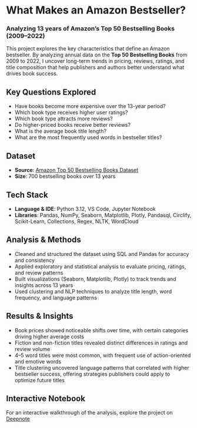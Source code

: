 # What Makes an Amazon Bestseller? #
### Analyzing 13 years of Amazon’s Top 50 Bestselling Books (2009–2022) ###
This project explores the key characteristics that define an Amazon bestseller. By analyzing annual data on the **Top 50 Bestselling Books** from 2009 to 2022, I uncover long-term trends in pricing, reviews, ratings, and title composition that help publishers and authors better understand what drives book success.

## Key Questions Explored ##
* Have books become more expensive over the 13-year period?
* Which book type receives higher user ratings?
* Which book type attracts more reviews?
* Do higher-priced books receive better reviews?
* What is the average book title length?
* What are the most frequently used words in bestseller titles?

## Dataset ##
* **Source**: [Amazon Top 50 Bestselling Books Dataset](https://www.kaggle.com/datasets/chriskachmar/amazon-top-50-bestselling-books-2009-2022)
* **Size**: 700 bestselling books over 13 years

## Tech Stack ## 
* **Language & IDE**: Python 3.12, VS Code, Jupyter Notebook
* **Libraries**: Pandas, NumPy, Seaborn, Matplotlib, Plotly, Pandasql, Circlify, Scikit-Learn, Collections, Regex, NLTK, WordCloud

## Analysis & Methods ##
* Cleaned and structured the dataset using SQL and Pandas for accuracy and consistency
* Applied exploratory and statistical analysis to evaluate pricing, ratings, and review patterns
* Built visualizations (Seaborn, Matplotlib, Plotly) to track trends and insights across 13 years
* Used clustering and NLP techniques to analyze title length, word frequency, and language patterns

## Results & Insights ##
* Book prices showed noticeable shifts over time, with certain categories driving higher average costs
* Fiction and non-fiction titles revealed distinct differences in ratings and review volume
* 4–5 word titles were most common, with frequent use of action-oriented and emotive words
* Title clustering uncovered language patterns that correlated with higher bestseller success, offering strategies publishers could apply to optimize future titles

## Interactive Notebook ##
For an interactive walkthrough of the analysis, explore the project on [Deepnote](https://deepnote.com/workspace/Elenas-projects-7e7c61a3-d0dd-45aa-9dc9-646f4826a5f0/project/What-Amazon-bestseller-is-made-of-f53d8d57-7938-4dd4-b5ac-5544ab6e6fcb/notebook/d858a5d5acda4d87ac74892065650de4)
